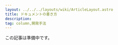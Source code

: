 ```yaml
---
layout: ../../../layouts/wiki/ArticleLayout.astro
title: ドキュメントの書き方
description:
tag: column,開発手法
---
```


この記事は準備中です。
